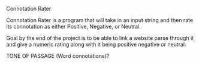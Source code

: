 Connotation Rater

Connotation Rater is a program that will take in an input string and then rate its connotation as either Positive, Negative, or Neutral. 


Goal by the end of the project is to be able to link a website parse through it and give a numeric rating along with it being positive negative or neutral. 


TONE OF PASSAGE (Word connotations)?